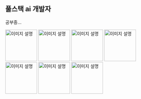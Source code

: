 ## 풀스택 ai 개발자
공부중...
<div style="align-center">
<img src="https://img1.daumcdn.net/thumb/R1280x0/?scode=mtistory2&fname=https%3A%2F%2Fblog.kakaocdn.net%2Fdna%2FcSny4z%2FbtqLscBsylh%2FAAAAAAAAAAAAAAAAAAAAAAMCYiyEpbej2th4Xdq-8uG1tBORfSYdT7rA8mmaiWkV%2Fimg.jpg%3Fcredential%3DyqXZFxpELC7KVnFOS48ylbz2pIh7yKj8%26expires%3D1759244399%26allow_ip%3D%26allow_referer%3D%26signature%3D51wXeZX5aeVL7FwkBDIGEo2B%252Bko%253D" alt="이미지 설명" width="100" height="100"/>

<img src="https://img1.daumcdn.net/thumb/R1280x0/?scode=mtistory2&fname=https%3A%2F%2Fblog.kakaocdn.net%2Fdna%2FkxPp2%2FbtrYGu4m9IU%2FAAAAAAAAAAAAAAAAAAAAAOD4281wISVPOY2LuryfY96RTqJAPrDzq287KRVEsX5z%2Fimg.png%3Fcredential%3DyqXZFxpELC7KVnFOS48ylbz2pIh7yKj8%26expires%3D1759244399%26allow_ip%3D%26allow_referer%3D%26signature%3DRk%252B5XfZ9hizcsnCxvEbEgq%252BOCdQ%253D" alt="이미지 설명" width="100" height="100"/>

<img src="https://upload.wikimedia.org/wikipedia/commons/thumb/c/c3/Python-logo-notext.svg/110px-Python-logo-notext.svg.png" alt="이미지 설명" width="100" height="100"/>
<img src="https://velog.velcdn.com/images/sungjin0757/post/e2b66d7f-1ff2-4106-b365-18aa5459711c/jpa.png" alt="이미지 설명" width="100" height="100"/>
<img src="https://wowtale.net/wp-content/uploads/2024/10/openAI-logo-800x555.jpeg" alt="이미지 설명" width="100" height="100"/>
<img src="https://i.namu.wiki/i/ZLS1mIJ_bk5UDVFFEM8JejHrpsu2KCMIW_keQ4vKXYgYtUfIlxd2Z31VETd-WOEnstD1UlVMFPe6pcQrpjhMdh3xU7uammrnewVRI7GV5vyCPYOdb59D9_dXojayZyFqpnZDS0EDb96tUbgZQcJIdg.svg" alt="이미지 설명" width="100" height="100"/>
<img src="https://velog.velcdn.com/images/kwon0koang/post/b4920057-5f92-4f69-8551-72e19033263a/image.png" alt="이미지 설명" width="100" height="100" />



</div>


